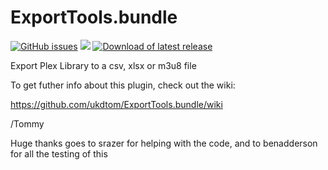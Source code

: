 ExportTools.bundle
===============

[![GitHub issues](https://img.shields.io/github/issues/ukdtom/ExportTools.bundle.svg?style=flat)](https://github.com/ukdtom/ExportTools.bundle/issues) [![](https://img.shields.io/github/release/ukdtom/ExportTools.bundle.svg?style=flat)](https://github.com/ukdtom/ExportTools.bundle/releases) [![Download of latest release](https://img.shields.io/github/downloads/ukdtom/ExportTools.bundle/latest/total.svg?style=flat)](https://github.com/ukdtom/ExportTools.bundle/releases/latest)

Export Plex Library to a csv, xlsx or m3u8 file

To get futher info about this plugin, check out the wiki:

https://github.com/ukdtom/ExportTools.bundle/wiki



/Tommy

Huge thanks goes to srazer for helping with the code, and to 
benadderson for all the testing of this

